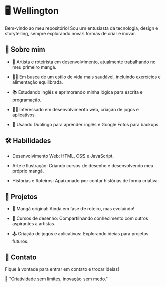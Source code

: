 # 🖥️ Wellington

Bem-vindo ao meu repositório! Sou um entusiasta da tecnologia, design e storytelling, sempre explorando novas formas de criar e inovar.

## 🚀 Sobre mim

- 🎨 Artista e roteirista em desenvolvimento, atualmente trabalhando no meu primeiro mangá.

- 🏋️‍♂️ Em busca de um estilo de vida mais saudável, incluindo exercícios e alimentação equilibrada.

- 📚 Estudando inglês e aprimorando minha lógica para escrita e programação.

- 👨‍💻 Interessado em desenvolvimento web, criação de jogos e aplicativos.

- 📱 Usando Duolingo para aprender inglês e Google Fotos para backups.


## 🛠️ Habilidades

- Desenvolvimento Web: HTML, CSS e JavaScript.

- Arte e Ilustração: Criando cursos de desenho e desenvolvendo meu próprio mangá.

- Histórias e Roteiros: Apaixonado por contar histórias de forma criativa.


## 🎯 Projetos

- 📖 Mangá original: Ainda em fase de roteiro, mas evoluindo!

- 🎨 Cursos de desenho: Compartilhando conhecimento com outros aspirantes a artistas.

- 🕹️ Criação de jogos e aplicativos: Explorando ideias para projetos futuros.


## 📩 Contato

Fique à vontade para entrar em contato e trocar ideias!

📌 "Criatividade sem limites, inovação sem medo."
